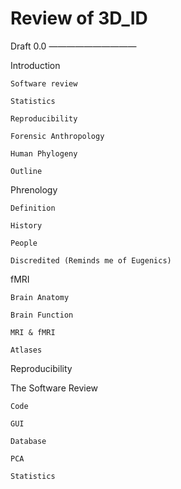 Review of 3D_ID
===============
Draft 0.0
——————————

Introduction

	Software review

	Statistics
	
	Reproducibility

	Forensic Anthropology

	Human Phylogeny
		
	Outline

Phrenology

	Definition

	History

	People

	Discredited (Reminds me of Eugenics) 
	
fMRI

	Brain Anatomy
	
	Brain Function

	MRI & fMRI

	Atlases

Reproducibility

The Software Review

	Code

	GUI

	Database

	PCA

	Statistics
